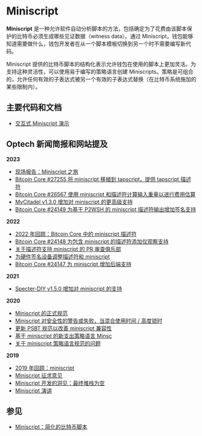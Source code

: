 # Miniscript

**Miniscript** 是一种允许软件自动分析脚本的方法，包括确定为了花费由该脚本保护的比特币必须生成哪些见证数据（witness data）。通过 Miniscript，钱包能够知道需要做什么，钱包开发者在从一个脚本模板切换到另一个时不需要编写新代码。

Miniscript 提供的比特币脚本的结构化表示允许钱包在使用的脚本上更加灵活。为支持这种灵活性，可以使用易于编写的策略语言创建 Miniscripts。策略是可组合的，允许任何有效的子表达式被另一个有效的子表达式替换（在比特币系统施加的某些限制内）。

## 主要代码和文档

* [交互式 Miniscript 演示](http://bitcoin.sipa.be/miniscript/)

## Optech 新闻简报和网站提及

**2023**

* [现场报告：Miniscript 之旅](https://bitcoinops.org/en/wizardsardine-miniscript/)
* [Bitcoin Core #27255 将 miniscript 移植到 tapscript，提供 tapscript 描述符](https://bitcoinops.org/en/newsletters/2023/10/18/#bitcoin-core-27255)
* [Bitcoin Core #26567 使用 miniscript 和描述符计算输入重量以进行费用估算](https://bitcoinops.org/en/newsletters/2023/09/13/#bitcoin-core-26567)
* [MyCitadel v1.3.0 增加对 miniscript 的更高级支持](https://bitcoinops.org/en/newsletters/2023/05/24/#mycitadel-wallet-adds-enhanced-miniscript-support)
* [Bitcoin Core #24149 为基于 P2WSH 的 miniscript 描述符输出增加签名支持](https://bitcoinops.org/en/newsletters/2023/02/22/#bitcoin-core-24149)

**2022**

* [2022 年回顾：Bitcoin Core 中的 miniscript 描述符](https://bitcoinops.org/en/newsletters/2022/12/21/#miniscript-descriptors)
* [Bitcoin Core #24148 为包含 miniscript 的描述符添加仅观察支持](https://bitcoinops.org/en/newsletters/2022/07/20/#bitcoin-core-24148)
* [关于描述符支持 miniscript 的 PR 审查俱乐部](https://bitcoinops.org/en/newsletters/2022/06/08/#bitcoin-core-pr-review-club)
* [为硬件签名设备调整描述符和 miniscript](https://bitcoinops.org/en/newsletters/2022/05/18/#adapting-miniscript-and-output-script-descriptors-for-hardware-signing-devices)
* [Bitcoin Core #24147 为 miniscript 增加后端支持](https://bitcoinops.org/en/newsletters/2022/04/13/#bitcoin-core-24147)

**2021**

* [Specter-DIY v1.5.0 增加对 miniscript 的支持](https://bitcoinops.org/en/newsletters/2021/04/21/#specter-diy-v1-5-0)

**2020**

* [Miniscript 的正式规范](https://bitcoinops.org/en/newsletters/2020/12/02/#formal-specification-of-miniscript)
* [Miniscript 对安全性的警告或失败，当混合使用时间 / 高度锁时](https://bitcoinops.org/en/newsletters/2020/09/23/#research-into-conflicts-between-timelocks-and-heightlocks)
* [更新 PSBT 规范以改善 miniscript 兼容性](https://bitcoinops.org/en/newsletters/2020/08/26/#bips-955)
* [基于 miniscript 的新支出策略语言 Minsc](https://bitcoinops.org/en/newsletters/2020/08/05/#new-spending-policy-language)
* [关于 miniscript 策略语言规范的问题](https://bitcoinops.org/en/newsletters/2020/03/25/#where-can-i-find-the-miniscript-policy-language-specification)

**2019**

* [2019 年回顾：miniscript](https://bitcoinops.org/en/newsletters/2019/12/28/#miniscript)
* [Miniscript 征求意见](https://bitcoinops.org/en/newsletters/2019/08/28/#miniscript-request-for-comments)
* [Miniscript 开发的洞见：最终堆栈为空](https://bitcoinops.org/en/newsletters/2019/05/29/#final-stack-empty)
* [Miniscript 演讲](https://bitcoinops.org/en/newsletters/2019/02/05/#miniscript)

## 参见

* [Miniscript：简化的比特币脚本](https://medium.com/blockstream/miniscript-bitcoin-scripting-3aeff3853620)
